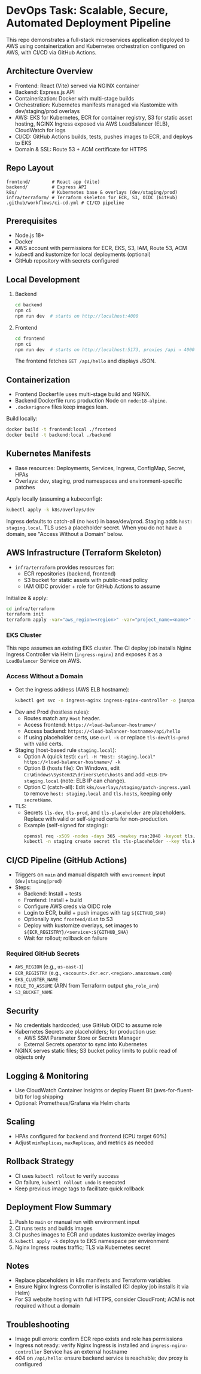 # DevOps Task: Scalable, Secure, Automated Deployment Pipeline

This repo demonstrates a full-stack microservices application deployed to AWS using containerization and Kubernetes orchestration configured on AWS, with CI/CD via GitHub Actions.

## Architecture Overview
- Frontend: React (Vite) served via NGINX container
- Backend: Express.js API
- Containerization: Docker with multi-stage builds
- Orchestration: Kubernetes manifests managed via Kustomize with dev/staging/prod overlays
- AWS: EKS for Kubernetes, ECR for container registry, S3 for static asset hosting, NGINX Ingress exposed via AWS LoadBalancer (ELB), CloudWatch for logs
- CI/CD: GitHub Actions builds, tests, pushes images to ECR, and deploys to EKS
- Domain & SSL: Route 53 + ACM certificate for HTTPS

## Repo Layout
```
frontend/        # React app (Vite)
backend/         # Express API
k8s/             # Kubernetes base & overlays (dev/staging/prod)
infra/terraform/ # Terraform skeleton for ECR, S3, OIDC (GitHub)
.github/workflows/ci-cd.yml # CI/CD pipeline
```

## Prerequisites
- Node.js 18+
- Docker
- AWS account with permissions for ECR, EKS, S3, IAM, Route 53, ACM
- kubectl and kustomize for local deployments (optional)
- GitHub repository with secrets configured

## Local Development
1. Backend
   ```bash
   cd backend
   npm ci
   npm run dev  # starts on http://localhost:4000
   ```
2. Frontend
   ```bash
   cd frontend
   npm ci
   npm run dev  # starts on http://localhost:5173, proxies /api → 4000
   ```
   The frontend fetches `GET /api/hello` and displays JSON.

## Containerization
- Frontend Dockerfile uses multi-stage build and NGINX.
- Backend Dockerfile runs production Node on `node:18-alpine`.
- `.dockerignore` files keep images lean.

Build locally:
```bash
docker build -t frontend:local ./frontend
docker build -t backend:local ./backend
```

## Kubernetes Manifests
- Base resources: Deployments, Services, Ingress, ConfigMap, Secret, HPAs
- Overlays: dev, staging, prod namespaces and environment-specific patches

Apply locally (assuming a kubeconfig):
```bash
kubectl apply -k k8s/overlays/dev
```

Ingress defaults to catch-all (no `host`) in base/dev/prod. Staging adds `host: staging.local`. TLS uses a placeholder secret. When you do not have a domain, see "Access Without a Domain" below.


## AWS Infrastructure (Terraform Skeleton)
- `infra/terraform` provides resources for:
  - ECR repositories (backend, frontend)
  - S3 bucket for static assets with public-read policy
  - IAM OIDC provider + role for GitHub Actions to assume

Initialize & apply:
```bash
cd infra/terraform
terraform init
terraform apply -var="aws_region=<region>" -var="project_name=<name>" -var="github_org=<org>" -var="github_repo=<repo>"
```

### EKS Cluster
This repo assumes an existing EKS cluster. The CI deploy job installs Nginx Ingress Controller via Helm (`ingress-nginx`) and exposes it as a `LoadBalancer` Service on AWS.

### Access Without a Domain
- Get the ingress address (AWS ELB hostname):
  ```bash
  kubectl get svc -n ingress-nginx ingress-nginx-controller -o jsonpath='{.status.loadBalancer.ingress[0].hostname}'
  ```
- Dev and Prod (hostless rules):
  - Routes match any `Host` header.
  - Access frontend: `https://<load-balancer-hostname>/`
  - Access backend: `https://<load-balancer-hostname>/api/hello`
  - If using placeholder certs, use `curl -k` or replace `tls-dev`/`tls-prod` with valid certs.
- Staging (host-based rule `staging.local`):
  - Option A (quick test): `curl -H "Host: staging.local" https://<load-balancer-hostname>/ -k`
  - Option B (hosts file): On Windows, edit `C:\Windows\System32\drivers\etc\hosts` and add `<ELB-IP> staging.local` (note: ELB IP can change).
  - Option C (catch-all): Edit `k8s/overlays/staging/patch-ingress.yaml` to remove `host: staging.local` and `tls.hosts`, keeping only `secretName`.
- TLS:
  - Secrets `tls-dev`, `tls-prod`, and `tls-placeholder` are placeholders. Replace with valid or self-signed certs for non-production.
  - Example (self-signed for staging):
    ```bash
    openssl req -x509 -nodes -days 365 -newkey rsa:2048 -keyout tls.key -out tls.crt -subj "/CN=staging.local"
    kubectl -n staging create secret tls tls-placeholder --key tls.key --cert tls.crt --dry-run=client -o yaml | kubectl apply -f -
    ```


## CI/CD Pipeline (GitHub Actions)
- Triggers on `main` and manual dispatch with `environment` input (`dev|staging|prod`)
- Steps:
  - Backend: Install + tests
  - Frontend: Install + build
  - Configure AWS creds via OIDC role
  - Login to ECR, build + push images with tag `${GITHUB_SHA}`
  - Optionally sync `frontend/dist` to S3
  - Deploy with kustomize overlays, set images to `${ECR_REGISTRY}/<service>:${GITHUB_SHA}`
  - Wait for rollout; rollback on failure

### Required GitHub Secrets
- `AWS_REGION` (e.g., `us-east-1`)
- `ECR_REGISTRY` (e.g., `<account>.dkr.ecr.<region>.amazonaws.com`)
- `EKS_CLUSTER_NAME`
- `ROLE_TO_ASSUME` (ARN from Terraform output `gha_role_arn`)
- `S3_BUCKET_NAME`

## Security
- No credentials hardcoded; use GitHub OIDC to assume role
- Kubernetes Secrets are placeholders; for production use:
  - AWS SSM Parameter Store or Secrets Manager
  - External Secrets operator to sync into Kubernetes
- NGINX serves static files; S3 bucket policy limits to public read of objects only

## Logging & Monitoring
- Use CloudWatch Container Insights or deploy Fluent Bit (aws-for-fluent-bit) for log shipping
- Optional: Prometheus/Grafana via Helm charts

## Scaling
- HPAs configured for backend and frontend (CPU target 60%)
- Adjust `minReplicas`, `maxReplicas`, and metrics as needed

## Rollback Strategy
- CI uses `kubectl rollout` to verify success
- On failure, `kubectl rollout undo` is executed
- Keep previous image tags to facilitate quick rollback

## Deployment Flow Summary
1. Push to `main` or manual run with environment input
2. CI runs tests and builds images
3. CI pushes images to ECR and updates kustomize overlay images
4. `kubectl apply -k` deploys to EKS namespace per environment
5. Nginx Ingress routes traffic; TLS via Kubernetes secret

## Notes
- Replace placeholders in k8s manifests and Terraform variables
- Ensure Nginx Ingress Controller is installed (CI deploy job installs it via Helm)
- For S3 website hosting with full HTTPS, consider CloudFront; ACM is not required without a domain

## Troubleshooting
- Image pull errors: confirm ECR repo exists and role has permissions
- Ingress not ready: verify Nginx Ingress is installed and `ingress-nginx-controller` Service has an external hostname
- 404 on `/api/hello`: ensure backend service is reachable; dev proxy is configured